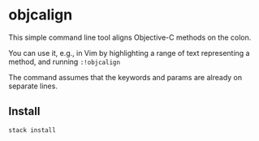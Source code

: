 # objcalign


This simple command line tool aligns Objective-C methods on the colon.

You can use it, e.g., in Vim by highlighting a range of text representing 
a method, and running `:!objcalign`

The command assumes that the keywords and params are already on separate lines.


## Install

`stack install`
